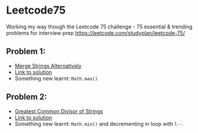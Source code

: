 # Leetcode75

Working my way though the Leetcode 75 challenge - 75 essential &amp; trending problems for interview prep
https://leetcode.com/studyplan/leetcode-75/

## Problem 1:

- [Merge Strings Alternatively](https://leetcode.com/problems/merge-strings-alternately/description/?envType=study-plan-v2&envId=leetcode-75)
- [Link to solution](https://leetcode.com/problems/merge-strings-alternately/solutions/6066647/js-solution-merge-strings-alternatively/)
- Something new learnt: `Math.max()`

## Problem 2:

- [Greatest Common Divisor of Strings](https://leetcode.com/problems/greatest-common-divisor-of-strings/description/?envType=study-plan-v2&envId=leetcode-75)
- [Link to solution](https://leetcode.com/problems/greatest-common-divisor-of-strings/solutions/6083125/js-solution-greatest-common-divisor-of-strings/)
- Something new learnt: `Math.min()` and decrementing in loop with `l--`
